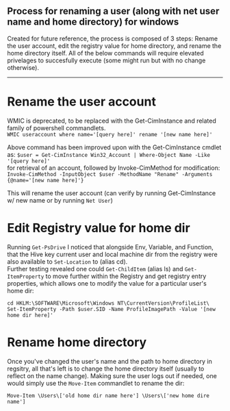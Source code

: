 ## Process for renaming a user (along with net user name and home directory) for windows

Created for future reference, the process is composed of 3 steps: Rename the 
user account, edit the registry value for home directory, and rename the
home directory itself. All of the below commands will require elevated
privelages to succesfully execute (some might run but with no change otherwise).

---

# Rename the user account

WMIC is deprecated, to be replaced with the Get-CimInstance and related family
of powershell commandlets.   
` WMIC useraccount where name='[query here]' rename '[new name here]' `

Above command has been improved upon with the Get-CimInstance cmdlet as:
` $user = Get-CimInstance Win32_Account | Where-Object Name -Like '[query here]' `   
for retrieval of an account, followed by Invoke-CimMethod for modification:
` Invoke-CimMethod -InputObject $user -MethodName "Rename" -Arguments {@name='[new name here]'} `

This will rename the user account (can verify by running Get-CimInstance w/ new
name or by running `Net User`)
        
# Edit Registry value for home dir

Running `Get-PsDrive` I noticed that alongside Env, Variable, and Function,
that the Hive key current user and local machine dir from the registry were
also available to `Set-Location` to (alias cd).   
Further testing revealed one could `Get-ChildItem` (alias ls) and `Get-ItemProperty`
to move further within the Registry and get registry entry properties, which 
allows one to modify the value for a particular user's home dir:   

```
cd HKLM:\SOFTWARE\Microsoft\Windows NT\CurrentVersion\ProfileList\ 
Set-ItemProperty -Path $user.SID -Name ProfileImagePath -Value '[new home dir here]'
```

# Rename home directory

Once you've changed the user's name and the path to home directory in regsitry,
all that's left is to change the home directory itself (usually to reflect on
the name change). Making sure the user logs out if needed, one would simply use
the `Move-Item` commandlet to rename the dir:

` Move-Item \Users\['old home dir name here'] \Users\['new home dire name'] `
